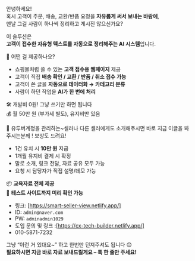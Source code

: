 안녕하세요!  
혹시 고객이 주문, 배송, 교환/반품 요청을 **자유롭게 써서 보내는 바람에**,  
맨날 그걸 사람이 하나씩 정리하고 계시진 않으신가요?

이 솔루션은  
**고객이 접수한 자유형 텍스트를 자동으로 정리해주는 AI 시스템**입니다.

📌 어떤 걸 제공하나요?
- 쇼핑몰처럼 쓸 수 있는 **고객 접수용 웹페이지** 제공  
- 고객이 직접 **배송 확인 / 교환 / 반품 / 취소 접수 가능**  
- 고객이 쓴 글을 **자동으로 데이터화 → 카테고리 분류**  
- 사람이 하던 작업을 **AI가 한 번에 처리**  

🛠 개발비 0원! 그냥 쓰기만 하면 됩니다  
💰 월 50만 원 (부가세 별도), 유지비만 있음  

📣 유투버계정을 관리하는~셀러나 다른 셀러에게도 소개해주시면 
    바로 지금 이글을 봐주시는분께 ! 보상도 드려요!
- 1건 유치 시 **10만 원** 지급  
- 1개월 유지비 결제 시 확정  
- 말로 소개, 링크 전달, 자료 공유 모두 가능  
- 요청 시 담당자가 직접 설명/데모 가능  

📦 **교육자료 전체 제공**  
🧪 **테스트 사이트까지 미리 확인 가능**  
- 링크: [https://smart-seller-view.netlify.app/]  
- ID: `admin@naver.com`  
- PW: `adminadmin1029`
- 도입 문의 및 링크 :[https://cx-tech-builder.netlify.app/]
- 010-5871-7232

그냥 “이런 거 있대요~” 하고 한번만 던져주셔도 됩니다 😊  
**필요하시면 지금 바로 자료 보내드릴게요 – 톡 한 줄만 주세요!**